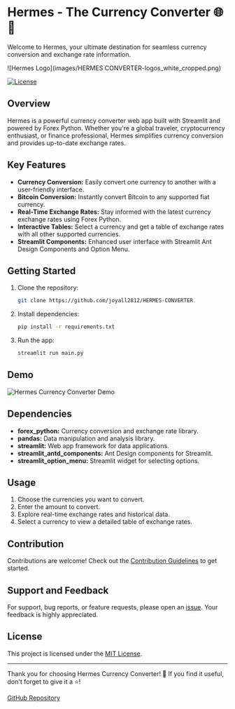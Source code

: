 # Hermes - The Currency Converter 🌐💱

Welcome to Hermes, your ultimate destination for seamless currency conversion and exchange rate information.

![Hermes Logo](images/HERMES CONVERTER-logos_white_cropped.png)

[![License](https://img.shields.io/badge/License-MIT-blue.svg)](LICENSE)

## Overview

Hermes is a powerful currency converter web app built with Streamlit and powered by Forex Python. Whether you're a global traveler, cryptocurrency enthusiast, or finance professional, Hermes simplifies currency conversion and provides up-to-date exchange rates.

## Key Features

- **Currency Conversion:** Easily convert one currency to another with a user-friendly interface.
- **Bitcoin Conversion:** Instantly convert Bitcoin to any supported fiat currency.
- **Real-Time Exchange Rates:** Stay informed with the latest currency exchange rates using Forex Python.
- **Interactive Tables:** Select a currency and get a table of exchange rates with all other supported currencies.
- **Streamlit Components:** Enhanced user interface with Streamlit Ant Design Components and Option Menu.

## Getting Started

1. Clone the repository:

    ```bash
    git clone https://github.com/joyall2812/HERMES-CONVERTER
    ```

2. Install dependencies:

    ```bash
    pip install -r requirements.txt
    ```

3. Run the app:

    ```bash
    streamlit run main.py
    ```

## Demo

![Hermes Currency Converter Demo](demo.gif)

## Dependencies

- **forex_python:** Currency conversion and exchange rate library.
- **pandas:** Data manipulation and analysis library.
- **streamlit:** Web app framework for data applications.
- **streamlit_antd_components:** Ant Design components for Streamlit.
- **streamlit_option_menu:** Streamlit widget for selecting options.

## Usage

1. Choose the currencies you want to convert.
2. Enter the amount to convert.
3. Explore real-time exchange rates and historical data.
4. Select a currency to view a detailed table of exchange rates.

## Contribution

Contributions are welcome! Check out the [Contribution Guidelines](CONTRIBUTING.md) to get started.

## Support and Feedback

For support, bug reports, or feature requests, please open an [issue](https://github.com/your-username/hermes-currency-converter/issues). Your feedback is highly appreciated.

## License

This project is licensed under the [MIT License](LICENSE).

---

Thank you for choosing Hermes Currency Converter! 🚀 If you find it useful, don't forget to give it a ⭐️!

[GitHub Repository](https://github.com/your-username/hermes-currency-converter)

